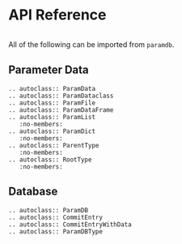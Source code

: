 # API Reference

```{py:currentmodule} paramdb

```

All of the following can be imported from `paramdb`.

## Parameter Data

```{eval-rst}
.. autoclass:: ParamData
.. autoclass:: ParamDataclass
.. autoclass:: ParamFile
.. autoclass:: ParamDataFrame
.. autoclass:: ParamList
   :no-members:
.. autoclass:: ParamDict
   :no-members:
.. autoclass:: ParentType
   :no-members:
.. autoclass:: RootType
   :no-members:
```

## Database

```{eval-rst}
.. autoclass:: ParamDB
.. autoclass:: CommitEntry
.. autoclass:: CommitEntryWithData
.. autoclass:: ParamDBType
```
